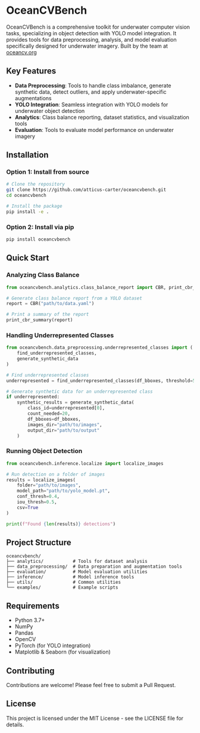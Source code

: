 # OceanCVBench
OceanCVBench is a comprehensive toolkit for underwater computer vision tasks, specializing in object detection with YOLO model integration. It provides tools for data preprocessing, analysis, and model evaluation specifically designed for underwater imagery. Built by the team at [oceancv.org](https://oceancv.org)

## Key Features

- **Data Preprocessing**: Tools to handle class imbalance, generate synthetic data, detect outliers, and apply underwater-specific augmentations
- **YOLO Integration**: Seamless integration with YOLO models for underwater object detection
- **Analytics**: Class balance reporting, dataset statistics, and visualization tools
- **Evaluation**: Tools to evaluate model performance on underwater imagery

## Installation

### Option 1: Install from source

```bash
# Clone the repository
git clone https://github.com/atticus-carter/oceancvbench.git
cd oceancvbench

# Install the package
pip install -e .
```

### Option 2: Install via pip

```bash
pip install oceancvbench
```

## Quick Start

### Analyzing Class Balance

```python
from oceancvbench.analytics.class_balance_report import CBR, print_cbr_summary

# Generate class balance report from a YOLO dataset
report = CBR("path/to/data.yaml")

# Print a summary of the report
print_cbr_summary(report)
```

### Handling Underrepresented Classes

```python
from oceancvbench.data_preprocessing.underrepresented_classes import (
    find_underrepresented_classes,
    generate_synthetic_data
)

# Find underrepresented classes
underrepresented = find_underrepresented_classes(df_bboxes, threshold=50)

# Generate synthetic data for an underrepresented class
if underrepresented:
    synthetic_results = generate_synthetic_data(
        class_id=underrepresented[0],
        count_needed=20,
        df_bboxes=df_bboxes,
        images_dir="path/to/images",
        output_dir="path/to/output"
    )
```

### Running Object Detection

```python
from oceancvbench.inference.localize import localize_images

# Run detection on a folder of images
results = localize_images(
    folder="path/to/images",
    model_path="path/to/yolo_model.pt",
    conf_thresh=0.4,
    iou_thresh=0.5,
    csv=True
)

print(f"Found {len(results)} detections")
```

## Project Structure

```
oceancvbench/
├── analytics/           # Tools for dataset analysis
├── data_preprocessing/  # Data preparation and augmentation tools
├── evaluation/          # Model evaluation utilities
├── inference/           # Model inference tools
├── utils/               # Common utilities
└── examples/            # Example scripts
```

## Requirements

- Python 3.7+
- NumPy
- Pandas
- OpenCV
- PyTorch (for YOLO integration)
- Matplotlib & Seaborn (for visualization)

## Contributing

Contributions are welcome! Please feel free to submit a Pull Request.

## License

This project is licensed under the MIT License - see the LICENSE file for details.
